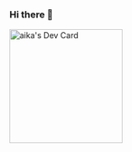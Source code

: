 ### Hi there 👋
<a href="https://app.daily.dev/aktsm0ysn0p"><img src="https://api.daily.dev/devcards/b7fb58bfed264050af8b4359dc27c542.png?r=i5e" width="200" alt="aika's Dev Card"/></a>
<!--
**aktsm0ysn0p/aktsm0ysn0p** is a ✨ _special_ ✨ repository because its `README.md` (this file) appears on your GitHub profile.

Here are some ideas to get you started:

- 🔭 I’m currently working on ...
- 🌱 I’m currently learning ...
- 👯 I’m looking to collaborate on ...
- 🤔 I’m looking for help with ...
- 💬 Ask me about ...
- 📫 How to reach me: ...
- 😄 Pronouns: ...
- ⚡ Fun fact: ...
-->
